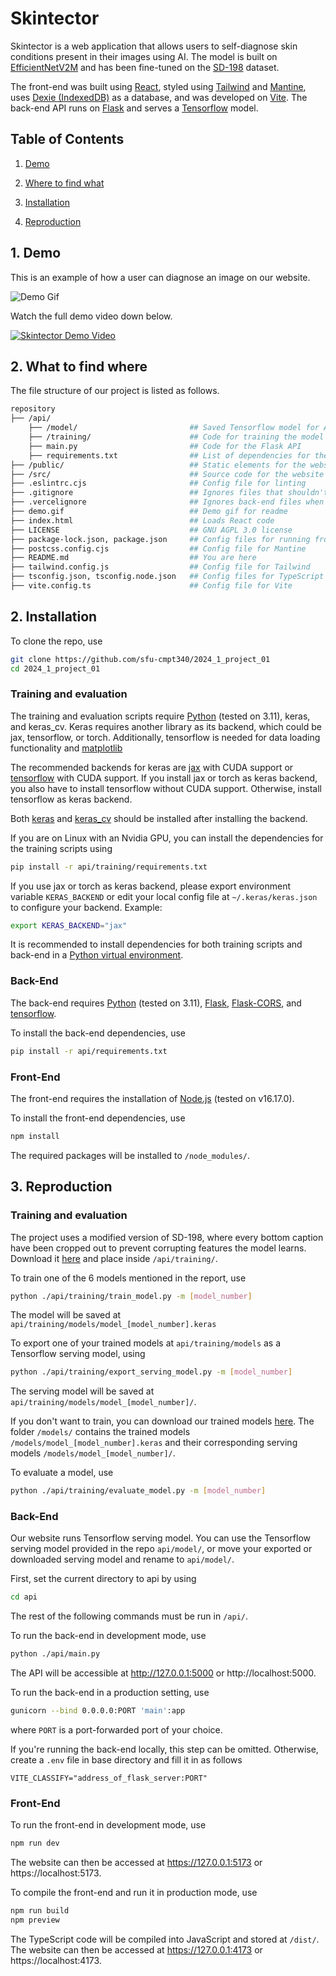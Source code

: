 # Skintector
Skintector is a web application that allows users to self-diagnose skin conditions present in their images using AI. The model is built on [EfficientNetV2M](https://arxiv.org/pdf/2104.00298.pdf) and has been fine-tuned on the [SD-198](https://paperswithcode.com/dataset/sd-198) dataset.

The front-end was built using [React](https://react.dev/), styled using [Tailwind](https://tailwindcss.com/) and [Mantine](https://mantine.dev/), uses [Dexie (IndexedDB)](https://dexie.org/) as a database, and was developed on [Vite](https://vitejs.dev/). The back-end API runs on [Flask](https://flask.palletsprojects.com/en/3.0.x/) and serves a [Tensorflow](https://www.tensorflow.org/) model.

## Table of Contents
1. [Demo](#demo)

2. [Where to find what](#directory)

2. [Installation](#install)

3. [Reproduction](#repro)

<a name="demo"></a>
## 1. Demo
This is an example of how a user can diagnose an image on our website.

![Demo Gif](demo.gif)

Watch the full demo video down below.

[![Skintector Demo Video](https://img.youtube.com/vi/CnpN-qIJ_VI/0.jpg)](https://www.youtube.com/watch?v=CnpN-qIJ_VI)

<a name="directory"></a>
## 2. What to find where
The file structure of our project is listed as follows.

```bash
repository
├── /api/
    ├── /model/                         ## Saved Tensorflow model for API
    ├── /training/                      ## Code for training the model
    ├── main.py                         ## Code for the Flask API
    ├── requirements.txt                ## List of dependencies for the back-end and model training
├── /public/                            ## Static elements for the website
├── /src/                               ## Source code for the website
├── .eslintrc.cjs                       ## Config file for linting
├── .gitignore                          ## Ignores files that shouldn't be tracked 
├── .vercelignore                       ## Ignores back-end files when hosting front-end on Vercel
├── demo.gif                            ## Demo gif for readme
├── index.html                          ## Loads React code
├── LICENSE                             ## GNU AGPL 3.0 license
├── package-lock.json, package.json     ## Config files for running front-end and installing dependencies
├── postcss.config.cjs                  ## Config file for Mantine
├── README.md                           ## You are here
├── tailwind.config.js                  ## Config file for Tailwind
├── tsconfig.json, tsconfig.node.json   ## Config files for TypeScript
├── vite.config.ts                      ## Config file for Vite
```

<a name="installation"></a>
## 2. Installation
To clone the repo, use
```bash
git clone https://github.com/sfu-cmpt340/2024_1_project_01
cd 2024_1_project_01
```

### Training and evaluation
The training and evaluation scripts require [Python](https://www.python.org/) (tested on 3.11), keras, and keras_cv. Keras requires another library as its backend, which could be jax, tensorflow, or torch. Additionally, tensorflow is needed for data loading functionality and [matplotlib](https://matplotlib.org/stable/users/installing/index.html)

The recommended backends for keras are [jax](https://jax.readthedocs.io/en/latest/installation.html) with CUDA support or [tensorflow](https://www.tensorflow.org/install/pip) with CUDA support. If you install jax or torch as keras backend, you also have to install tensorflow without CUDA support. Otherwise, install tensorflow as keras backend.

Both [keras](https://keras.io/getting_started/) and [keras_cv](https://keras.io/getting_started/) should be installed after installing the backend.

If you are on Linux with an Nvidia GPU, you can install the dependencies for the training scripts using
```bash
pip install -r api/training/requirements.txt
```

If you use jax or torch as keras backend, please export environment variable `KERAS_BACKEND` or edit your local config file at `~/.keras/keras.json` to configure your backend. Example:
```bash
export KERAS_BACKEND="jax"
```

It is recommended to install dependencies for both training scripts and back-end in a [Python virtual environment](https://docs.python.org/3/library/venv.html).

### Back-End
The back-end requires [Python](https://www.python.org/) (tested on 3.11), [Flask](https://flask.palletsprojects.com/en/3.0.x/installation/), [Flask-CORS](https://flask-cors.readthedocs.io/en/latest/), and [tensorflow](https://www.tensorflow.org/install/pip). 

To install the back-end dependencies, use
```bash
pip install -r api/requirements.txt
```

### Front-End
The front-end requires the installation of [Node.js](https://nodejs.org/en) (tested on v16.17.0).

To install the front-end dependencies, use
```bash
npm install
```
The required packages will be installed to `/node_modules/`.

<a name="repro"></a>
## 3. Reproduction

### Training and evaluation
The project uses a modified version of SD-198, where every bottom caption have been cropped out to prevent corrupting features the model learns. Download it [here](https://drive.google.com/drive/folders/1TWRD0MQ_x_Uvrv1Qi8EW7y-g14upFIoG?usp=sharing) and place inside `/api/training/`.

To train one of the 6 models mentioned in the report, use
```bash
python ./api/training/train_model.py -m [model_number]
```
The model will be saved at `api/training/models/model_[model_number].keras`

To export one of your trained models at `api/training/models` as a Tensorflow serving model, using
```bash
python ./api/training/export_serving_model.py -m [model_number]
```
The serving model will be saved at `api/training/models/model_[model_number]/`.

If you don't want to train, you can download our trained models [here](https://drive.google.com/drive/folders/1TWRD0MQ_x_Uvrv1Qi8EW7y-g14upFIoG?usp=sharing). The folder `/models/` contains the trained models `/models/model_[model_number].keras` and their corresponding serving models `/models/model_[model_number]/`.

To evaluate a model, use
```bash
python ./api/training/evaluate_model.py -m [model_number]
```

### Back-End
Our website runs Tensorflow serving model. You can use the Tensorflow serving model provided in the repo `api/model/`, or move your exported or downloaded serving model and rename to `api/model/`.

First, set the current directory to api by using
```bash
cd api
```
The rest of the following commands must be run in `/api/`.

To run the back-end in development mode, use
```bash
python ./api/main.py
```
The API will be accessible at http://127.0.0.1:5000 or http://localhost:5000.

To run the back-end in a production setting, use
```bash
gunicorn --bind 0.0.0.0:PORT 'main':app
```
where `PORT` is a port-forwarded port of your choice.

If you're running the back-end locally, this step can be omitted. Otherwise, create a `.env` file in base directory and fill it in as follows
```shell
VITE_CLASSIFY="address_of_flask_server:PORT"
```

### Front-End
To run the front-end in development mode, use
```bash
npm run dev
```
The website can then be accessed at https://127.0.0.1:5173 or https://localhost:5173.

To compile the front-end and run it in production mode, use
```bash
npm run build
npm preview
```
The TypeScript code will be compiled into JavaScript and stored at `/dist/`. The website can then be accessed at https://127.0.0.1:4173 or https://localhost:4173.
